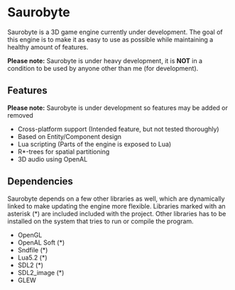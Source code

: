 # Saurobyte

Saurobyte is a 3D game engine currently under development. The goal of this engine is to
make it as easy to use as possible while maintaining a healthy amount of features.

**Please note:** Saurobyte is under heavy development, it is **NOT** in a condition to be used by anyone other than me (for development).

## Features
**Please note:** Saurobyte is under development so features may be added or removed

* Cross-platform support (Intended feature, but not tested thoroughly)
* Based on Entity/Component design
* Lua scripting (Parts of the engine is exposed to Lua)
* R*-trees for spatial partitioning
* 3D audio using OpenAL

## Dependencies
Saurobyte depends on a few other libraries as well, which are dynamically linked to make
updating the engine more flexible. Libraries marked with an asterisk (*) are included
included with the project. Other libraries has to be installed on the system that tries to run
or compile the program.

* OpenGL
* OpenAL Soft (*)
* Sndfile (*)
* Lua5.2 (*)
* SDL2 (*)
* SDL2_image (*)
* GLEW
